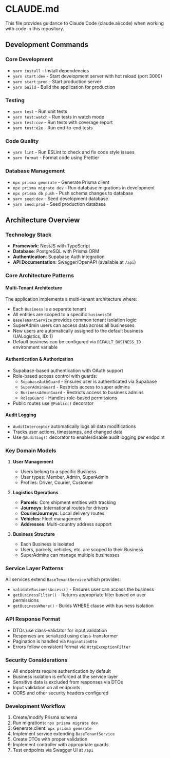 # CLAUDE.md

This file provides guidance to Claude Code (claude.ai/code) when working with code in this repository.

## Development Commands

### Core Development
- `yarn install` - Install dependencies
- `yarn start:dev` - Start development server with hot reload (port 3000)
- `yarn start:prod` - Start production server
- `yarn build` - Build the application for production

### Testing
- `yarn test` - Run unit tests
- `yarn test:watch` - Run tests in watch mode
- `yarn test:cov` - Run tests with coverage report
- `yarn test:e2e` - Run end-to-end tests

### Code Quality
- `yarn lint` - Run ESLint to check and fix code style issues
- `yarn format` - Format code using Prettier

### Database Management
- `npx prisma generate` - Generate Prisma client
- `npx prisma migrate dev` - Run database migrations in development
- `npx prisma db push` - Push schema changes to database
- `yarn seed:dev` - Seed development database
- `yarn seed:prod` - Seed production database

## Architecture Overview

### Technology Stack
- **Framework**: NestJS with TypeScript
- **Database**: PostgreSQL with Prisma ORM
- **Authentication**: Supabase Auth integration
- **API Documentation**: Swagger/OpenAPI (available at `/api`)

### Core Architecture Patterns

#### Multi-Tenant Architecture
The application implements a multi-tenant architecture where:
- Each `Business` is a separate tenant
- All entities are scoped to a specific `businessId`
- `BaseTenantService` provides common tenant isolation logic
- SuperAdmin users can access data across all businesses
- New users are automatically assigned to the default business (UALogistics, ID: 1)
- Default business can be configured via `DEFAULT_BUSINESS_ID` environment variable

#### Authentication & Authorization
- Supabase-based authentication with OAuth support
- Role-based access control with guards:
  - `SupabaseAuthGuard` - Ensures user is authenticated via Supabase
  - `SuperAdminGuard` - Restricts access to super admins
  - `BusinessAdminGuard` - Restricts access to business admins
  - `RolesGuard` - Handles role-based permissions
- Public routes use `@Public()` decorator

#### Audit Logging
- `AuditInterceptor` automatically logs all data modifications
- Tracks user actions, timestamps, and changed data
- Use `@AuditLog()` decorator to enable/disable audit logging per endpoint

### Key Domain Models

1. **User Management**
   - Users belong to a specific Business
   - User types: Member, Admin, SuperAdmin
   - Profiles: Driver, Courier, Customer

2. **Logistics Operations**
   - **Parcels**: Core shipment entities with tracking
   - **Journeys**: International routes for drivers
   - **CourierJourneys**: Local delivery routes
   - **Vehicles**: Fleet management
   - **Addresses**: Multi-country address support

3. **Business Structure**
   - Each Business is isolated
   - Users, parcels, vehicles, etc. are scoped to their Business
   - SuperAdmins can manage multiple businesses

### Service Layer Patterns

All services extend `BaseTenantService` which provides:
- `validateBusinessAccess()` - Ensures user can access the business
- `getBusinessFilter()` - Returns appropriate filter based on user permissions
- `getBusinessWhere()` - Builds WHERE clause with business isolation

### API Response Format
- DTOs use class-validator for input validation
- Responses are serialized using class-transformer
- Pagination is handled via `PaginationDto`
- Errors follow consistent format via `HttpExceptionFilter`

### Security Considerations
- All endpoints require authentication by default
- Business isolation is enforced at the service layer
- Sensitive data is excluded from responses via DTOs
- Input validation on all endpoints
- CORS and other security headers configured

### Development Workflow
1. Create/modify Prisma schema
2. Run migrations: `npx prisma migrate dev`
3. Generate client: `npx prisma generate`
4. Implement service extending `BaseTenantService`
5. Create DTOs with proper validation
6. Implement controller with appropriate guards
7. Test endpoints via Swagger UI at `/api`